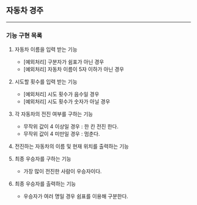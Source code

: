 ## 자동차 경주

---

### 기능 구현 목록
1. 자동차 이름을 입력 받는 기능
    * [예외처리] 구분자가 쉼표가 아닌 경우
    * [예외처리] 자동차 이름이 5자 이하가 아닌 경우

2. 시도할 횟수를 입력 받는 기능
    * [예외처리] 시도 횟수가 음수일 경우
    * [예외처리] 시도 횟수가 숫자가 아닐 경우

3. 각 자동차의 전진 여부를 구하는 기능
    * 무작위 값이 4 이상일 경우 : 한 칸 전진 한다.
    * 무작위 값이 4 미만일 경우 : 멈춘다.

4. 전진하는 자동차의 이름 및 현재 위치를 출력하는 기능

5. 최종 우승자를 구하는 기능
    * 가장 많이 전진한 사람이 우승자이다.

6. 최종 우승자를 출력하는 기능
   * 우승자가 여러 명일 경우 쉼표를 이용해 구분한다.